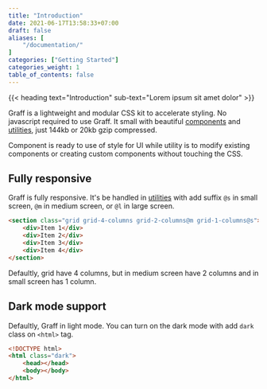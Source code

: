 ```yaml
---
title: "Introduction"
date: 2021-06-17T13:58:33+07:00
draft: false
aliases: [
    "/documentation/"
]
categories: ["Getting Started"]
categories_weight: 1
table_of_contents: false
---
```


{{< heading text="Introduction" sub-text="Lorem ipsum sit amet dolor" >}}

Graff is a lightweight and modular CSS kit to accelerate styling. No javascript required to use Graff. It small with beautiful [components](/documentation/components) and [utilities](/documentation/utilities), just 144kb or 20kb gzip compressed.

Component is ready to use of style for UI while utility is to modify existing components or creating custom components without touching the CSS.

## Fully responsive

Graff is fully responsive. It's be handled in [utilities](/documentation/utilities) with add suffix ```@s``` in small screen, ```@m``` in medium screen, or ```@l``` in large screen.

``` html
<section class="grid grid-4-columns grid-2-columns@m grid-1-columns@s">
    <div>Item 1</div>
    <div>Item 2</div>
    <div>Item 3</div>
    <div>Item 4</div>
</section>
```

Defaultly, grid have 4 columns, but in medium screen have 2 columns and in small screen has 1 column.

## Dark mode support

Defaultly, Graff in light mode. You can turn on the dark mode with add `dark` class on `<html>` tag.

``` html
<!DOCTYPE html>
<html class="dark">
    <head></head>
    <body></body>
</html>
```
